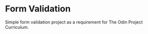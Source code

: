 # Form Validation

Simple form validation project as a requirement for The Odin Project Curriculum.
